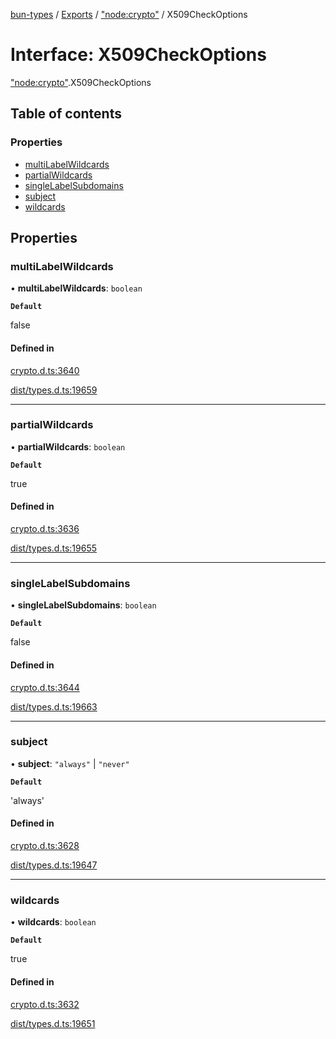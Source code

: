 [bun-types](https://github.com/oven-sh/bun-types/blob/master/api-docs/README.md) / [Exports](https://github.com/oven-sh/bun-types/blob/master/api-docs/modules.md) / ["node:crypto"](https://github.com/oven-sh/bun-types/blob/master/api-docs/modules/node_crypto_.md) / X509CheckOptions

# Interface: X509CheckOptions

["node:crypto"](https://github.com/oven-sh/bun-types/blob/master/api-docs/modules/node_crypto_.md).X509CheckOptions

## Table of contents

### Properties

- [multiLabelWildcards](https://github.com/oven-sh/bun-types/blob/master/api-docs/interfaces/node_crypto_.X509CheckOptions.md#multilabelwildcards)
- [partialWildcards](https://github.com/oven-sh/bun-types/blob/master/api-docs/interfaces/node_crypto_.X509CheckOptions.md#partialwildcards)
- [singleLabelSubdomains](https://github.com/oven-sh/bun-types/blob/master/api-docs/interfaces/node_crypto_.X509CheckOptions.md#singlelabelsubdomains)
- [subject](https://github.com/oven-sh/bun-types/blob/master/api-docs/interfaces/node_crypto_.X509CheckOptions.md#subject)
- [wildcards](https://github.com/oven-sh/bun-types/blob/master/api-docs/interfaces/node_crypto_.X509CheckOptions.md#wildcards)

## Properties

### multiLabelWildcards

• **multiLabelWildcards**: `boolean`

**`Default`**

false

#### Defined in

[crypto.d.ts:3640](https://github.com/valgaze/bun-types/blob/6f8dbf8/crypto.d.ts#L3640)

[dist/types.d.ts:19659](https://github.com/valgaze/bun-types/blob/6f8dbf8/dist/types.d.ts#L19659)

___

### partialWildcards

• **partialWildcards**: `boolean`

**`Default`**

true

#### Defined in

[crypto.d.ts:3636](https://github.com/valgaze/bun-types/blob/6f8dbf8/crypto.d.ts#L3636)

[dist/types.d.ts:19655](https://github.com/valgaze/bun-types/blob/6f8dbf8/dist/types.d.ts#L19655)

___

### singleLabelSubdomains

• **singleLabelSubdomains**: `boolean`

**`Default`**

false

#### Defined in

[crypto.d.ts:3644](https://github.com/valgaze/bun-types/blob/6f8dbf8/crypto.d.ts#L3644)

[dist/types.d.ts:19663](https://github.com/valgaze/bun-types/blob/6f8dbf8/dist/types.d.ts#L19663)

___

### subject

• **subject**: ``"always"`` \| ``"never"``

**`Default`**

'always'

#### Defined in

[crypto.d.ts:3628](https://github.com/valgaze/bun-types/blob/6f8dbf8/crypto.d.ts#L3628)

[dist/types.d.ts:19647](https://github.com/valgaze/bun-types/blob/6f8dbf8/dist/types.d.ts#L19647)

___

### wildcards

• **wildcards**: `boolean`

**`Default`**

true

#### Defined in

[crypto.d.ts:3632](https://github.com/valgaze/bun-types/blob/6f8dbf8/crypto.d.ts#L3632)

[dist/types.d.ts:19651](https://github.com/valgaze/bun-types/blob/6f8dbf8/dist/types.d.ts#L19651)
